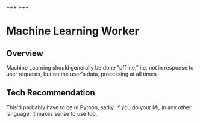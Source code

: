 +++
+++

# Machine Learning Worker

## Overview

Machine Learning should generally be done "offline," i.e. not in response to user requests, but on the user's data, processing at all times.

## Tech Recommendation

This'd probably have to be in Python, sadly.
If you do your ML in any other language, it makes sense to use too.
